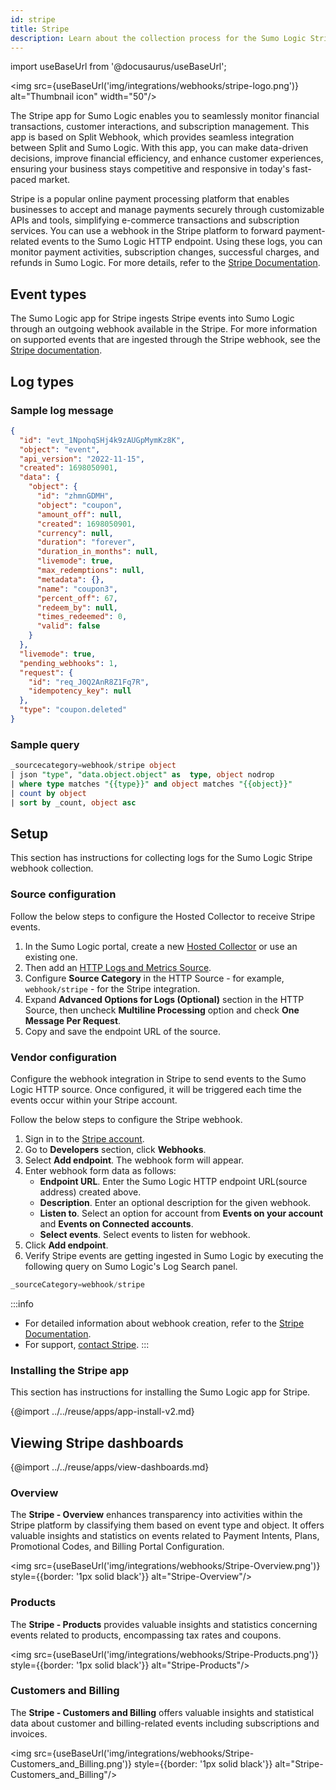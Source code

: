 ```yaml
---
id: stripe
title: Stripe
description: Learn about the collection process for the Sumo Logic Stripe integration.
---
```


import useBaseUrl from '@docusaurus/useBaseUrl';

<img src={useBaseUrl('img/integrations/webhooks/stripe-logo.png')} alt="Thumbnail icon" width="50"/>

The Stripe app for Sumo Logic enables you to seamlessly monitor financial transactions, customer interactions, and subscription management. This app is based on Split Webhook, which provides seamless integration between Split and Sumo Logic. With this app, you can make data-driven decisions, improve financial efficiency, and enhance customer experiences, ensuring your business stays competitive and responsive in today's fast-paced market.

Stripe is a popular online payment processing platform that enables businesses to accept and manage payments securely through customizable APIs and tools, simplifying e-commerce transactions and subscription services. You can use a webhook in the Stripe platform to forward payment-related events to the Sumo Logic HTTP endpoint. Using these logs, you can monitor payment activities, subscription changes, successful charges, and refunds in Sumo Logic. For more details, refer to the [Stripe Documentation](https://stripe.com/docs).

## Event types

The Sumo Logic app for Stripe ingests Stripe events into Sumo Logic through an outgoing webhook available in the Stripe. For more information on supported events that are ingested through the Stripe webhook, see the [Stripe documentation](https://stripe.com/docs/api/events/types).

## Log types

### Sample log message

```json
{
  "id": "evt_1NpohqSHj4k9zAUGpMymKz8K",
  "object": "event",
  "api_version": "2022-11-15",
  "created": 1698050901,
  "data": {
    "object": {
      "id": "zhmnGDMH",
      "object": "coupon",
      "amount_off": null,
      "created": 1698050901,
      "currency": null,
      "duration": "forever",
      "duration_in_months": null,
      "livemode": true,
      "max_redemptions": null,
      "metadata": {},
      "name": "coupon3",
      "percent_off": 67,
      "redeem_by": null,
      "times_redeemed": 0,
      "valid": false
    }
  },
  "livemode": true,
  "pending_webhooks": 1,
  "request": {
    "id": "req_J0Q2AnR8Z1Fq7R",
    "idempotency_key": null
  },
  "type": "coupon.deleted"
}
```

### Sample query

```sql
_sourcecategory=webhook/stripe object
| json "type", "data.object.object" as  type, object nodrop
| where type matches "{{type}}" and object matches "{{object}}"
| count by object
| sort by _count, object asc
```

## Setup

This section has instructions for collecting logs for the Sumo Logic Stripe webhook collection.

### Source configuration

Follow the below steps to configure the Hosted Collector to receive Stripe events.

1. In the Sumo Logic portal, create a new [Hosted Collector](/docs/send-data/hosted-collectors/configure-hosted-collector/) or use an existing one.
2. Then add an [HTTP Logs and Metrics Source](/docs/send-data/hosted-collectors/http-source/logs-metrics/#configure-an-httplogs-and-metrics-source).
3. Configure **Source Category** in the HTTP Source - for example, `webhook/stripe` - for the Stripe integration.
4. Expand **Advanced Options for Logs (Optional)** section in the HTTP Source, then uncheck **Multiline Processing** option and check **One Message Per Request**.
5. Copy and save the endpoint URL of the source.

### Vendor configuration

Configure the webhook integration in Stripe to send events to the Sumo Logic HTTP source. Once configured, it will be triggered each time the events occur within your Stripe account.

Follow the below steps to configure the Stripe webhook.

1. Sign in to the [Stripe account](https://dashboard.stripe.com/login).
2. Go to **Developers** section, click **Webhooks**.
3. Select **Add endpoint**. The webhook form will appear.
4. Enter webhook form data as follows:
    - **Endpoint URL**. Enter the Sumo Logic HTTP endpoint URL(source address) created above.
    - **Description**. Enter an optional description for the given webhook.
    - **Listen to**. Select an option for account from **Events on your account** and **Events on Connected accounts**.
    - **Select events**. Select events to listen for webhook.
5. Click **Add endpoint**.
6. Verify Stripe events are getting ingested in Sumo Logic by executing the following query on Sumo Logic's Log Search panel.
  ```sql
  _sourceCategory=webhook/stripe
  ```

:::info
- For detailed information about webhook creation, refer to the [Stripe Documentation](https://stripe.com/docs/webhooks).
- For support, [contact Stripe](https://support.stripe.com/contact/email).
:::

### Installing the Stripe app

This section has instructions for installing the Sumo Logic app for Stripe.

{@import ../../reuse/apps/app-install-v2.md}

## Viewing Stripe dashboards

{@import ../../reuse/apps/view-dashboards.md}

### Overview

The **Stripe - Overview** enhances transparency into activities within the Stripe platform by classifying them based on event type and object. It offers valuable insights and statistics on events related to Payment Intents, Plans, Promotional Codes, and Billing Portal Configuration.

<img src={useBaseUrl('img/integrations/webhooks/Stripe-Overview.png')} style={{border: '1px solid black'}} alt="Stripe-Overview"/>

### Products

The **Stripe - Products** provides valuable insights and statistics concerning events related to products, encompassing tax rates and coupons.

<img src={useBaseUrl('img/integrations/webhooks/Stripe-Products.png')} style={{border: '1px solid black'}} alt="Stripe-Products"/>

### Customers and Billing

The **Stripe - Customers and Billing** offers valuable insights and statistical data about customer and billing-related events including subscriptions and invoices.

<img src={useBaseUrl('img/integrations/webhooks/Stripe-Customers_and_Billing.png')} style={{border: '1px solid black'}} alt="Stripe-Customers_and_Billing"/>
